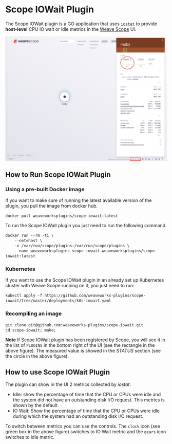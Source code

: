 # Scope IOWait Plugin

The Scope IOWait plugin is a GO application that uses [`iostat`](https://linux.die.net/man/1/iostat) to provide **host-level** CPU IO wait or idle metrics in the [Weave Scope](https://github.com/weaveworks/scope) UI.

<img src="imgs/iowait.png" width="800" alt="Scope IOWait Plugin screenshot" align="center">

## How to Run Scope IOWait Plugin

### Using a pre-built Docker image

If you want to make sure of running the latest available version of the plugin, you pull the image from docker hub.

```
docker pull weaveworksplugins/scope-iowait:latest
```

To run the Scope IOWait plugin you just need to run the following command.

```
docker run --rm -ti \
	--net=host \
	-v /var/run/scope/plugins:/var/run/scope/plugins \
	--name weaveworksplugins-scope-iowait weaveworksplugins/scope-iowait:latest
```

### Kubernetes

If you want to use the Scope IOWait plugin in an already set up Kubernetes cluster with Weave Scope running on it, you just need to run:

```
kubectl apply -f https://github.com/weaveworks-plugins/scope-iowait/tree/master/deployments/k8s-iowait.yaml
```

### Recompiling an image

```
git clone git@github.com:weaveworks-plugins/scope-iowait.git
cd scope-iowait; make;
```

**Note** If Scope IOWait plugin has been registered by Scope, you will see it in the list of `PLUGINS` in the bottom right of the UI (see the rectangle in the above figure).
The measured value is showed in the *STATUS* section (see the circle in the above figure).

## How to use Scope IOWait Plugin

The plugin can show in the UI 2 metrics collected by _iostat_:

* Idle: show the percentage of time that the CPU or CPUs were idle and the system did not have an outstanding disk I/O request. This metrics is shown by the default.
* IO Wait: Show the percentage of time that the CPU or  CPUs  were idle  during  which  the system had an outstanding disk I/O request.

To switch between metrics you can use the controls. The `clock` icon (see green box in the above figure) switches to IO Wait metric and the `gears` icon switches to idle metric.
